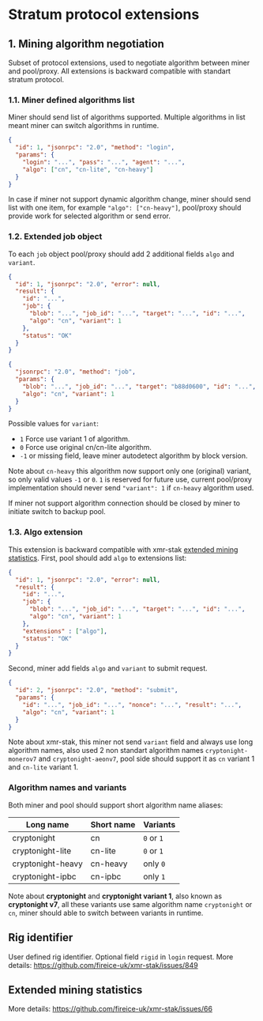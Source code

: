 # Stratum protocol extensions
## 1. Mining algorithm negotiation
Subset of protocol extensions, used to negotiate algorithm between miner and pool/proxy. All extensions is backward compatible with standart stratum protocol.

### 1.1. Miner defined algorithms list
Miner should send list of algorithms supported. Multiple algorithms in list meant miner can switch algorithms in runtime.
```json
{
  "id": 1, "jsonrpc": "2.0", "method": "login",
  "params": {
    "login": "...", "pass": "...", "agent": "...",
    "algo": ["cn", "cn-lite", "cn-heavy"]
  }
}
```
In case if miner not support dynamic algorithm change, miner should send list with one item, for example `"algo": ["cn-heavy"]`, pool/proxy should provide work for selected algorithm or send error.

### 1.2. Extended job object
To each `job` object pool/proxy should add 2 additional fields `algo` and `variant`.

```json
{
  "id": 1, "jsonrpc": "2.0", "error": null,
  "result": {
    "id": "...",
    "job": {
      "blob": "...", "job_id": "...", "target": "...", "id": "...",
      "algo": "cn", "variant": 1
    },
    "status": "OK"
  }
}
```

```json
{
  "jsonrpc": "2.0", "method": "job",
  "params": {
    "blob": "...", "job_id": "...", "target": "b88d0600", "id": "...",
    "algo": "cn", "variant": 1
  }
}
```
Possible values for `variant`:

* `1` Force use variant 1 of algorithm.
* `0` Force use original cn/cn-lite algorithm.
* `-1` or missing field, leave miner autodetect algorithm by block version.

Note about `cn-heavy` this algorithm now support only one (original) variant, so only valid values `-1` or `0`. `1` is reserved for future use, current pool/proxy implementation should never send `"variant": 1` if `cn-heavy` algorithm used.

If miner not support algorithm connection should be closed by miner to initiate switch to backup pool.

### 1.3. Algo extension
This extension is backward compatible with xmr-stak [extended mining statistics](#extended-mining-statistics).
First, pool should add `algo` to extensions list:
```json
{
  "id": 1, "jsonrpc": "2.0", "error": null,
  "result": {
    "id": "...",
    "job": {
      "blob": "...", "job_id": "...", "target": "...", "id": "...",
      "algo": "cn", "variant": 1
    },
    "extensions" : ["algo"],
    "status": "OK"
  }
}
```

Second, miner add fields `algo` and `variant` to submit request.
```json
{
  "id": 2, "jsonrpc": "2.0", "method": "submit",
  "params": {
    "id": "...", "job_id": "...", "nonce": "...", "result": "...",
    "algo": "cn", "variant": 1
  }
}
```

Note about xmr-stak, this miner not send `variant` field and always use long algorithm names, also used 2 non standart algorithm names `cryptonight-monerov7` and `cryptonight-aeonv7`, pool side should support it as `cn` variant 1 and `cn-lite` variant 1.

### Algorithm names and variants
Both miner and pool should support short algorithm name aliases:

| Long name         | Short name | Variants   |
|-------------------|------------|------------|
| cryptonight       | cn         | `0` or `1` |
| cryptonight-lite  | cn-lite    | `0` or `1` |
| cryptonight-heavy | cn-heavy   | only `0`   |
| cryptonight-ipbc  | cn-ipbc    | only `1`   |

Note about **cryptonight** and **cryptonight variant 1**, also known as **cryptonight v7**, all these variants use same algorithm name `cryptonight` or `cn`, miner should able to switch between variants in runtime.

## Rig identifier
User defined rig identifier. Optional field `rigid` in `login` request. More details: https://github.com/fireice-uk/xmr-stak/issues/849

## Extended mining statistics
More details: https://github.com/fireice-uk/xmr-stak/issues/66
